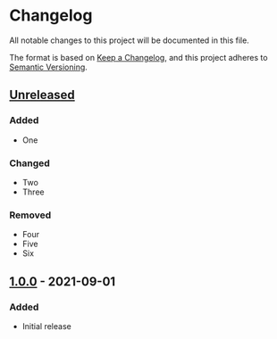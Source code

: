 # Changelog

All notable changes to this project will be documented in this file.

The format is based on [Keep a Changelog](https://keepachangelog.com/en/1.0.0/),
and this project adheres to [Semantic Versioning](https://semver.org/spec/v2.0.0.html).

## [Unreleased]

### Added
- One

### Changed
- Two
- Three

### Removed
- Four
- Five
- Six

## [1.0.0] - 2021-09-01

### Added

- Initial release

[Unreleased]: https://github.com/github/test/compare/1.0.0...HEAD
[1.0.0]: https://github.com/github/test/compare/1.0.0

